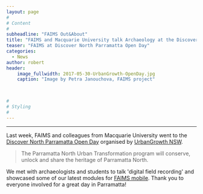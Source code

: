 ```yaml
---
layout: page
#
# Content
#
subheadline: "FAIMS Out&About"
title: "FAIMS and Macquarie University talk Archaeology at the Discover North Parramatta Open Day"
teaser: "FAIMS at Discover North Parramatta Open Day"
categories:
  - News
author: robert
header:
    image_fullwidth: 2017-05-30-UrbanGrowth-OpenDay.jpg
    caption: "Image by Petra Janouchova, FAIMS project" 
    


#
# Styling
#
---
```


<hr/>

Last week, FAIMS and colleagues from Macquarie University went to the [Discover North Parramatta Open Day](http://www.urbangrowth.nsw.gov.au/projects/parramatta-north/) organised by [UrbanGrowth NSW](http://www.urbangrowth.nsw.gov.au). 

> The Parramatta North Urban Transformation program will conserve, unlock and share the heritage of Parramatta North.

We met with archaeologists and students to talk 'digital field recording' and showcased some of our latest modules for [FAIMS mobile](http://www.fedarch.org/faims-mobile/).
Thank you to everyone involved for a great day in Parramatta!
